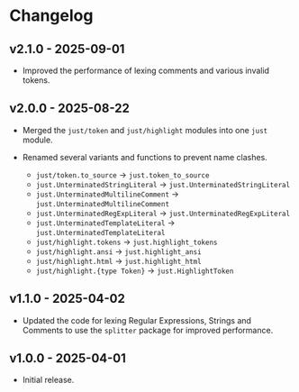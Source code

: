 # Changelog

## v2.1.0 - 2025-09-01

- Improved the performance of lexing comments and various invalid tokens.

## v2.0.0 - 2025-08-22

- Merged the `just/token` and `just/highlight` modules into one `just` module.

- Renamed several variants and functions to prevent name clashes.
  - `just/token.to_source` -> `just.token_to_source`
  - `just.UnterminatedStringLiteral` -> `just.UnterminatedStringLiteral`
  - `just.UnterminatedMultilineComment` -> `just.UnterminatedMultilineComment`
  - `just.UnterminatedRegExpLiteral` -> `just.UnterminatedRegExpLiteral`
  - `just.UnterminatedTemplateLiteral` -> `just.UnterminatedTemplateLiteral`
  - `just/highlight.tokens` -> `just.highlight_tokens`
  - `just/highlight.ansi` -> `just.highlight_ansi`
  - `just/highlight.html` -> `just.highlight_html`
  - `just/highlight.{type Token}` -> `just.HighlightToken`

## v1.1.0 - 2025-04-02

- Updated the code for lexing Regular Expressions, Strings and Comments to use
  the `splitter` package for improved performance.

## v1.0.0 - 2025-04-01

- Initial release.
